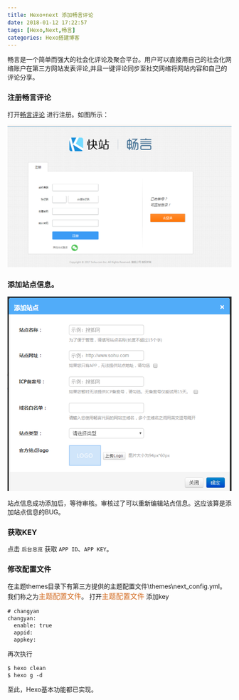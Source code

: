 ```yaml
---
title: Hexo+next 添加畅言评论
date: 2018-01-12 17:22:57
tags: [Hexo,Next,畅言]
categories: Hexo搭建博客
---
```


畅言是一个简单而强大的社会化评论及聚合平台。用户可以直接用自己的社会化网络账户在第三方网站发表评论,并且一键评论同步至社交网络将网站内容和自己的评论分享。

### 注册畅言评论
打开[畅言评论](http://changyan.kuaizhan.com/) 进行注册。如图所示：

![register](build-blog-hexo-next-changyan/register.png) 

### 添加站点信息。
![site](build-blog-hexo-next-changyan/site.png) 

站点信息成功添加后，等待审核。审核过了可以重新编辑站点信息。这应该算是添加站点信息的BUG。

### 获取KEY
点击 `后台总览` 获取 `APP ID`、`APP KEY`。

### 修改配置文件
在主题themes目录下有第三方提供的主题配置文件\themes\next\_config.yml。我们称之为<font size=3 color=#D2691E>主题配置文件</font>。
打开<font size=3 color=#D2691E>主题配置文件</font> 添加key
```
# changyan
changyan:
  enable: true
  appid: 
  appkey: 
```
再次执行
```
$ hexo clean
$ hexo g -d
```
至此，Hexo基本功能都已实现。
